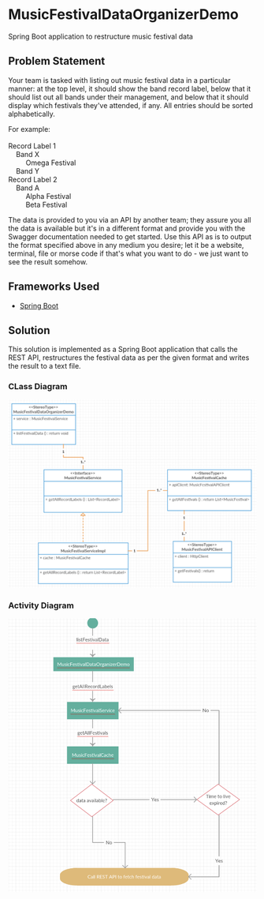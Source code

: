 # MusicFestivalDataOrganizerDemo
Spring Boot application to restructure music festival data

## Problem Statement
Your team is tasked with listing out music festival data in a particular manner: at the top level, it should show the band record label, below that it should list out all bands under their management, and below that it should display which festivals they've attended, if any. All entries should be sorted alphabetically.

For example:<br><br>
Record Label 1<br>
&nbsp;&nbsp;&nbsp;&nbsp;Band X<br>
&nbsp;&nbsp;&nbsp;&nbsp;&nbsp;&nbsp;&nbsp;&nbsp;&nbsp;Omega Festival<br>
&nbsp;&nbsp;&nbsp;&nbsp;Band Y<br>
Record Label 2<br>
&nbsp;&nbsp;&nbsp;&nbsp;Band A<br>
&nbsp;&nbsp;&nbsp;&nbsp;&nbsp;&nbsp;&nbsp;&nbsp;&nbsp;Alpha Festival<br>
&nbsp;&nbsp;&nbsp;&nbsp;&nbsp;&nbsp;&nbsp;&nbsp;&nbsp;Beta Festival<br>

The data is provided to you via an API by another team; they assure you all the data is available but it's in a different format and provide you with the Swagger documentation needed to get started.
Use this API as is to output the format specified above in any medium you desire; let it be a website, terminal, file or morse code if that's what you want to do - we just want to see the result somehow.

## Frameworks Used
- [Spring Boot](https://spring.io/projects/spring-boot)

## Solution
This solution is implemented as a Spring Boot application that calls the REST API, restructures the festival data as per the given format and writes the result to a text file.

### CLass Diagram
![Image alt text](./ClassDiagram-MusicFestivalDemoApp.png)

### Activity Diagram
![Image alt text](./ActivityDiagram-MusicFestivalDemoApp.png)
